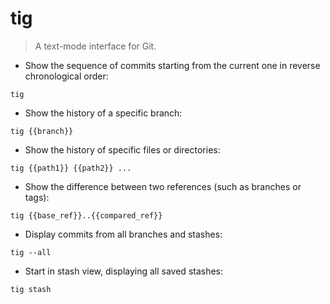 # tig

> A text-mode interface for Git.

- Show the sequence of commits starting from the current one in reverse chronological order:

`tig`

- Show the history of a specific branch:

`tig {{branch}}`

- Show the history of specific files or directories:

`tig {{path1}} {{path2}} ...`

- Show the difference between two references (such as branches or tags):

`tig {{base_ref}}..{{compared_ref}}`

- Display commits from all branches and stashes:

`tig --all`

- Start in stash view, displaying all saved stashes:

`tig stash`
